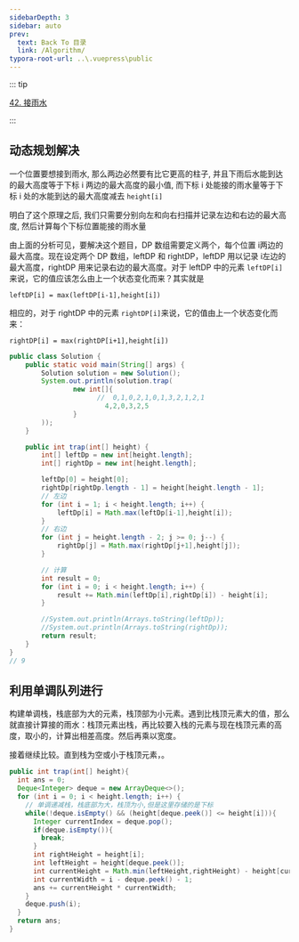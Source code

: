 ```yaml
---
sidebarDepth: 3
sidebar: auto
prev:
  text: Back To 目录
  link: /Algorithm/
typora-root-url: ..\.vuepress\public
---
```


::: tip

[42. 接雨水](https://leetcode.cn/problems/trapping-rain-water/)

:::



## 动态规划解决

一个位置要想接到雨水, 那么两边必然要有比它更高的柱子, 并且下雨后水能到达的最大高度等于下标 i 两边的最大高度的最小值, 而下标 i 处能接的雨水量等于下标 i 处的水能到达的最大高度减去 `height[i]`

明白了这个原理之后, 我们只需要分别向左和向右扫描并记录左边和右边的最大高度, 然后计算每个下标位置能接的雨水量

由上面的分析可见，要解决这个题目，DP 数组需要定义两个，每个位置 i两边的最大高度。现在设定两个 DP 数组，leftDP 和 rightDP，leftDP 用以记录 i左边的最大高度，rightDP 用来记录右边的最大高度。对于 leftDP 中的元素 `leftDP[i]`来说，它的值应该怎么由上一个状态变化而来？其实就是

`leftDP[i] = max(leftDP[i-1],height[i])`

相应的，对于 rightDP 中的元素 `rightDP[i]`来说，它的值由上一个状态变化而来：

`rightDP[i] = max(rightDP[i+1],height[i])`



```java
public class Solution {
    public static void main(String[] args) {
        Solution solution = new Solution();
        System.out.println(solution.trap(
                new int[]{
                      //  0,1,0,2,1,0,1,3,2,1,2,1
                        4,2,0,3,2,5
                }
        ));
    }

    public int trap(int[] height) {
        int[] leftDp = new int[height.length];
        int[] rightDp = new int[height.length];

        leftDp[0] = height[0];
        rightDp[rightDp.length - 1] = height[height.length - 1];
        // 左边
        for (int i = 1; i < height.length; i++) {
            leftDp[i] = Math.max(leftDp[i-1],height[i]);
        }
        // 右边
        for (int j = height.length - 2; j >= 0; j--) {
            rightDp[j] = Math.max(rightDp[j+1],height[j]);
        }

        // 计算
        int result = 0;
        for (int i = 0; i < height.length; i++) {
            result += Math.min(leftDp[i],rightDp[i]) - height[i];
        }

        //System.out.println(Arrays.toString(leftDp));
        //System.out.println(Arrays.toString(rightDp));
        return result;
    }
}
// 9
```



## 利用单调队列进行

构建单调栈，栈底部为大的元素，栈顶部为小元素。遇到比栈顶元素大的值，那么就直接计算接的雨水：栈顶元素出栈，再比较要入栈的元素与现在栈顶元素的高度，取小的，计算出相差高度。然后再乘以宽度。

接着继续比较。直到栈为空或小于栈顶元素，。

```java
public int trap(int[] height){
  int ans = 0;
  Deque<Integer> deque = new ArrayDeque<>();
  for (int i = 0; i < height.length; i++) {
    // 单调递减栈，栈底部为大，栈顶为小,但是这里存储的是下标
    while(!deque.isEmpty() && (height[deque.peek()] <= height[i])){
      Integer currentIndex = deque.pop();
      if(deque.isEmpty()){
        break;
      }
      int rightHeight = height[i];
      int leftHeight = height[deque.peek()];
      int currentHeight = Math.min(leftHeight,rightHeight) - height[currentIndex];
      int currentWidth = i - deque.peek() - 1;
      ans += currentHeight * currentWidth;
    }
    deque.push(i);
  }
  return ans;
}
```

